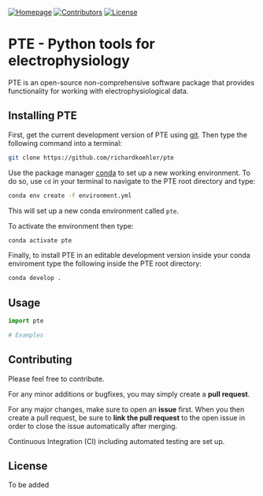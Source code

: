 [![Homepage][homepage-shield]][homepage-url]
[![Contributors][contributors-shield]][contributors-url]
[![License][license-shield]][license-url]


# PTE - Python tools for electrophysiology

PTE is an open-source non-comprehensive software package that provides functionality for working with electrophysiological data.

## Installing PTE

First, get the current development version of PTE using [git](https://git-scm.com/). Then type the following command into a terminal:

```bash
git clone https://github.com/richardkoehler/pte
```

Use the package manager [conda](https://docs.conda.io/projects/conda/en/latest/index.html) to set up a new working environment. To do so, use ``cd`` in your terminal to navigate to the PTE root directory and type:

```bash
conda env create -f environment.yml
```

This will set up a new conda environment called ``pte``.

To activate the environment then type:

```bash
conda activate pte
```

Finally, to install PTE in an editable development version inside your conda enviroment type the following inside the PTE root directory:

```bash
conda develop .
```

## Usage

```python
import pte

# Examples
```

## Contributing
Please feel free to contribute. 

For any minor additions or bugfixes, you may simply create a **pull request**. 

For any major changes, make sure to open an **issue** first. When you then create a pull request, be sure to **link the pull request** to the open issue in order to close the issue automatically after merging.

Continuous Integration (CI) including automated testing are set up.

## License
To be added

<!-- MARKDOWN LINKS & IMAGES -->
<!-- https://www.markdownguide.org/basic-syntax/#reference-style-links -->
[homepage-shield]: https://img.shields.io/static/v1?label=Homepage&message=ICN&logoColor=black&labelColor=grey&logoWidth=20&color=9cf&style=for-the-badge
[homepage-url]: https://www.icneuromodulation.org/
[contributors-shield]: https://img.shields.io/github/contributors/richardkoehler/pte.svg?style=for-the-badge
[contributors-url]: https://github.com/richardkoehler/pte/graphs/contributors
[license-shield]: https://img.shields.io/static/v1?label=License&message=MIT&logoColor=black&labelColor=grey&logoWidth=20&color=yellow&style=for-the-badge
[license-url]: https://github.com/richardkoehler/pte/blob/main/LICENSE
